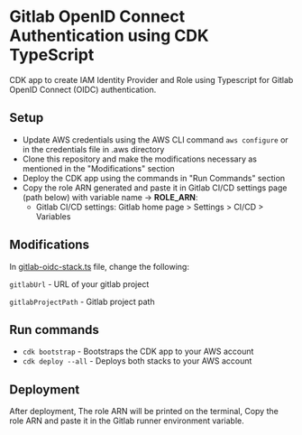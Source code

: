 # Gitlab OpenID Connect Authentication using CDK TypeScript

CDK app to create IAM Identity Provider and Role using Typescript for Gitlab OpenID Connect (OIDC) authentication.

## Setup

* Update AWS credentials using the AWS CLI command `aws configure` or in the credentials file in .aws directory
* Clone this repository and make the modifications necessary as mentioned in the "Modifications" section
* Deploy the CDK app using the commands in "Run Commands" section
* Copy the role ARN generated and paste it in Gitlab CI/CD settings page (path below) with variable name -> **ROLE_ARN**: 
  *  Gitlab CI/CD settings: Gitlab home page > Settings > CI/CD > Variables

## Modifications
In [gitlab-oidc-stack.ts](https://github.com/rishi-srinivasan/gitlab-oidc/blob/main/lib/gitlab-oidc-stack.ts) file, change the following:

`gitlabUrl` - URL of your gitlab project

`gitlabProjectPath` - Gitlab project path

## Run commands

* `cdk bootstrap` - Bootstraps the CDK app to your AWS account
* `cdk deploy --all` - Deploys both stacks to your AWS account

## Deployment

After deployment, The role ARN will be printed on the terminal, Copy the role ARN and paste it in the Gitlab runner environment variable.